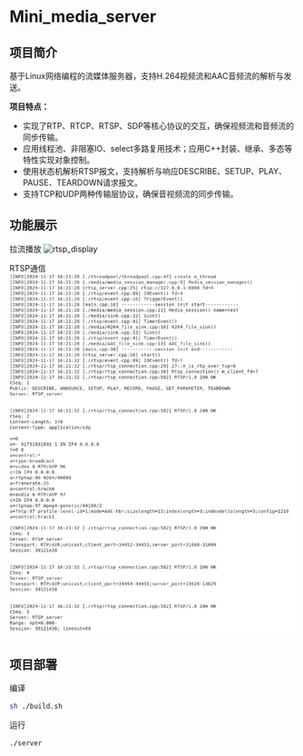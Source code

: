 # Mini_media_server



## 项目简介

基于Linux网络编程的流媒体服务器，支持H.264视频流和AAC音频流的解析与发送。

**项目特点：**

- 实现了RTP、RTCP、RTSP、SDP等核心协议的交互，确保视频流和音频流的同步传输。
- 应用线程池、非阻塞IO、select多路复用技术；应用C++封装、继承、多态等特性实现对象控制。
- 使用状态机解析RTSP报文，支持解析与响应DESCRIBE、SETUP、PLAY、PAUSE、TEARDOWN请求报文。
- 支持TCP和UDP两种传输层协议，确保音视频流的同步传输。

##  功能展示


拉流播放
![rtsp_display](/rtsp_display.gif)

RTSP通信
![RTSP](/sdp_description.png)

##  项目部署

编译

```bash
sh ./build.sh
```

运行

```bash
./server
```

